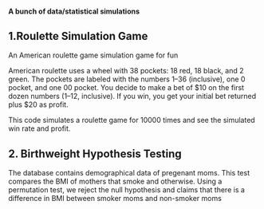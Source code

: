#### A bunch of data/statistical simulations


## 1.Roulette Simulation Game
An American roulette game simulation game for fun

American roulette uses a wheel with 38 pockets: 18 red, 18 black, and 2 green. The pockets are labeled with the numbers 1–36 (inclusive), one 0 pocket, and one 00 pocket. You decide to make a bet of $10 on the first dozen numbers (1–12, inclusive). If you win, you get your initial bet returned plus $20 as profit.

This code simulates a roulette game for 10000 times and see the simulated win rate and profit.

## 2. Birthweight Hypothesis Testing
The database contains demographical data of pregenant moms. This test compares the BMI of mothers that smoke and otherwise. Using a permutation test, we reject the null hypothesis and claims that there is a difference in BMI between smoker moms and non-smoker moms